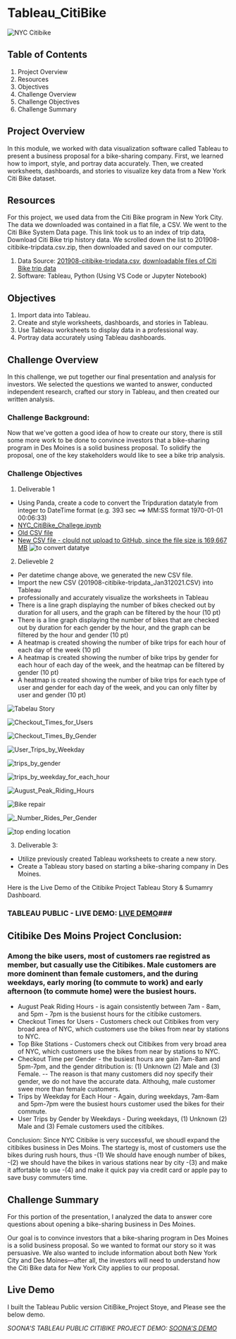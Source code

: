 # Tableau_CitiBike
![NYC Citibike](https://github.com/SoonaBritney/Tableau_CitiBike/blob/main/img_citibike.JPG "NYC CitiBike")

## Table of Contents
1. Project Overview
2. Resources
3. Objectives
4. Challenge Overview
5. Challenge Objectives 
6. Challenge Summary

## Project Overview
In this module, we worked with data visualization software called Tableau to present a business proposal for a bike-sharing company. First, we learned how to import, style, and portray data accurately. Then, we created worksheets, dashboards, and stories to visualize key data from a New York Citi Bike dataset.

## Resources
For this project, we used data from the Citi Bike program in New York City. The data we downloaded was contained in a flat file, a CSV. We went to the Citi Bike System Data page. This link took us to an index of trip data, Download Citi Bike trip history data. We scrolled down the list to 201908-citibike-tripdata.csv.zip, then downloaded and saved on our computer.

1. Data Source: [201908-citibike-tripdata.csv](https://www.citibikenyc.com/system-data),  [downloadable files of Citi Bike trip data](https://s3.amazonaws.com/tripdata/index.html)
2. Software: Tableau, Python (Using VS Code or Jupyter Notebook)

## Objectives
1. Import data into Tableau.
2. Create and style worksheets, dashboards, and stories in Tableau.
3. Use Tableau worksheets to display data in a professional way.
4. Portray data accurately using Tableau dashboards.

## Challenge Overview
In this challenge, we put together our final presentation and analysis for investors. We selected the questions we wanted to answer, conducted independent research, crafted our story in Tableau, and then created our written analysis.

### Challenge Background:
Now that we've gotten a good idea of how to create our story, there is still some more work to be done to convince investors that a bike-sharing program in Des Moines is a solid business proposal. To solidify the proposal, one of the key stakeholders would like to see a bike trip analysis.


### Challenge Objectives
1. Deliverable 1
- Using Panda, create a code to convert the Tripduration datatyle from integer to DateTime format (e.g. 393 sec  ==> MM:SS format 1970-01-01 00:06:33) 
- [NYC_CitiBike_Challege.ipynb](https://github.com/SoonaBritney/Tableau_CitiBike/blob/main/NYC_CitiBike_Challenge.ipynb)
- [Old CSV file](https://github.com/SoonaBritney/Tableau_CitiBike/blob/main/NYC_CitiBike_Challenge.ipynb)
- [New CSV file - clould not upload to GitHub, since the file size is 169,667 MB](https://github.com/SoonaBritney/Tableau_CitiBike/edit/main/README.md)
![to convert datatye](https://github.com/SoonaBritney/Tableau_CitiBike/blob/main/Capture_panda_new.JPG)

 
2. Delieveble 2
- Per datetime change above, we generated the new CSV file.
- Import the new CSV (201908-citibike-tripdata_Jan312021.CSV) into Tableau 
- professionally and accurately visualize the worksheets in Tableau  
- There is a line graph displaying the number of bikes checked out by duration for all users, and the graph can be filtered by the hour (10 pt)
- There is a line graph displaying the number of bikes that are checked out by duration for each gender by the hour, and the graph can be filtered by the hour and gender (10 pt)
- A heatmap is created showing the number of bike trips for each hour of each day of the week (10 pt)
- A heatmap is created showing the number of bike trips by gender for each hour of each day of the week, and the heatmap can be filtered by gender (10 pt)
- A heatmap is created showing the number of bike trips for each type of user and gender for each day of the week, and you can only filter by user and gender (10 pt)


![Tabelau Story](https://github.com/SoonaBritney/Tableau_CitiBike/blob/main/Capture_Tableau_Public_Citibike_Story.JPG)

![Checkout_Times_for_Users](https://github.com/SoonaBritney/Tableau_CitiBike/blob/main/Capture_Checkout_Times_for_Users.JPG)

![Checkout_Times_By_Gender](https://github.com/SoonaBritney/Tableau_CitiBike/blob/main/Capture_Checckout_Times_By_Gender.JPG)

![User_Trips_by_Weekday](https://github.com/SoonaBritney/Tableau_CitiBike/blob/main/Capture_User_Trips_by_Weekday.JPG)

![trips_by_gender](https://github.com/SoonaBritney/Tableau_CitiBike/blob/main/Capture_trips_by_gender.JPG)

![trips_by_weekday_for_each_hour](https://github.com/SoonaBritney/Tableau_CitiBike/blob/main/Capture_trips_by_weekday_for_each_hour.JPG)

![August_Peak_Riding_Hours](https://github.com/SoonaBritney/Tableau_CitiBike/blob/main/Capture_August_Peak_Riding_Hours.JPG)

![Bike repair](https://github.com/SoonaBritney/Tableau_CitiBike/blob/main/Capture_Bike_Repair.JPG)

![_Number_Rides_Per_Gender](https://github.com/SoonaBritney/Tableau_CitiBike/blob/main/Capture_Number_Rides_Per_Gender.JPG)

![top ending location](https://github.com/SoonaBritney/Tableau_CitiBike/blob/main/Capture_top_ending_location.JPG)


3. Deliverable 3:
- Utilize previously created Tableau worksheets to create a new story.
- Create a Tableau story based on starting a bike-sharing company in Des Moines.

Here is the Live Demo of the Citibike Project Tableau Story & Sumamry Dashboard.

### TABLEAU PUBLIC - LIVE DEMO: [LIVE DEMO](https://public.tableau.com/profile/soona.britney.cheon#!/vizhome/Citibikes_Challenge_Jan31_2021/CitibikesStory)###

## Citibike Des Moins Project Conclusion:

### Among the bike users, most of customers rae registred as member, but casually use the Citibikes. Male customers are more dominent than female customers, and the during weekdays, early moring (to commute to work) and early afternoon (to commute home) were the busiest hours. 

- August Peak Riding Hours - is again consistently between 7am - 8am, and 5pm - 7pm is the busienst hours for the citibike customers.
- Checkout Times for Users - Customers check out Citibikes from very broad area of NYC, which customers use the bikes from near by stations to NYC.
- Top Bike Stations - Customers check out Citibikes from very broad area of NYC, which customers use the bikes from near by stations to NYC.
- Checkout Time per Gender - the busiest hours are gain 7am-8am and 5pm-7pm, and the gender ditribution is: (1) Unknown (2) Male and (3) Female. 
 -- The reason is that many customers did noy specify their gender, we do not have the accurate data. Althouhg, male customer swee more than  female customers.
- Trips by Weekday for Each Hour - Again, during weekdays, 7am-8am and 5pm-7pm were the busiest hours customer used the bikes for their commute.
- User Trips by Gender by Weekdays - During weekdays, (1) Unknown (2) Male and (3) Female customers used the citibikes.

Conclusion:
Since NYC Citibike is very successful, we shoudl expand the citibikes business in Des Moins. The startegy is, most of customers use the bikes during rush hours, thus 
-(1) We should have enough number of bikes, 
-(2) we should have the bikes in various stations near by city
-(3) and make it affortable to use
-(4) and make it quick pay via credit card or apple pay to save busy commuters time. 


## Challenge Summary

For this portion of the presentation, I analyzed the data to answer core questions about opening a bike-sharing business in Des Moines.

Our goal is to convince investors that a bike-sharing program in Des Moines is a solid business proposal. So we wanted to format our story so it was persuasive. We also wanted to include information about both New York City and Des Moines—after all, the investors will need to understand how the Citi Bike data for New York City applies to our proposal.


## Live Demo ##

I built the Tableau Public version CitiBike_Project Stoye, and Please see the below demo.

*SOONA'S TABLEAU PUBLIC CITIBIKE PROJECT DEMO: [SOONA'S DEMO](https://public.tableau.com/profile/soona.britney.cheon#!/vizhome/Citibikes_Challenge_Jan31_2021/CitibikesStory?publish=yes)*


